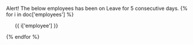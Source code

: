 Alert! The below employees has been on Leave for 5 consecutive days.
{% for i in doc['employees'] %}
<ol>{{ i['employee'] }}</ol>
{% endfor %}